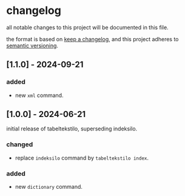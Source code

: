 <!--
SPDX-FileCopyrightText: 2024 hugues de keyzer

SPDX-License-Identifier: AGPL-3.0-or-later
-->

# changelog

all notable changes to this project will be documented in this file.

the format is based on [keep a changelog](https://keepachangelog.com/en/1.1.0/), and this project adheres to [semantic versioning](https://semver.org/spec/v2.0.0.html).

## [1.1.0] - 2024-09-21

### added

*   new `xml` command.

## [1.0.0] - 2024-06-21

initial release of tabeltekstilo, superseding indeksilo.

### changed

*   replace `indeksilo` command by `tabeltekstilo index`.

### added

*   new `dictionary` command.
